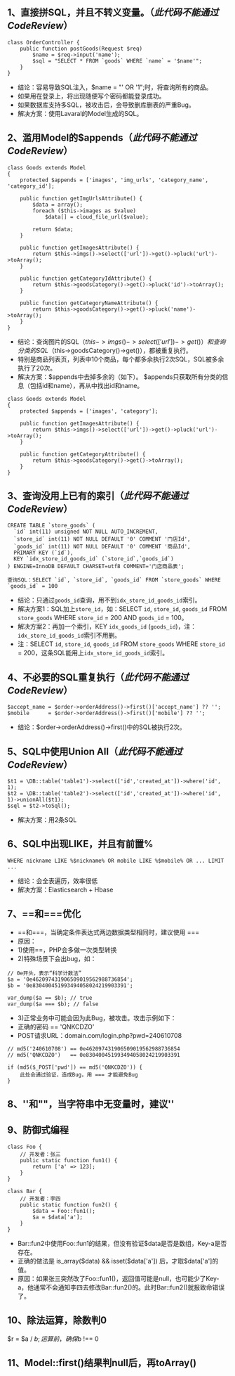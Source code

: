 ## 1、直接拼SQL，并且不转义变量。（*此代码不能通过CodeReview*）

```
class OrderController {
    public function postGoods(Request $req)
        $name = $req->input('name');
        $sql = "SELECT * FROM `goods` WHERE `name` = '$name'";
    }
}
```

* 结论：容易导致SQL注入，$name = "' OR '1";时，将查询所有的商品。
* 如果用在登录上，将出现随便写个密码都能登录成功。
* 如果数据库支持多SQL，被攻击后，会导致删库删表的严重Bug。
* 解决方案：使用Lavaral的Model生成的SQL。

## 2、滥用Model的$appends（*此代码不能通过CodeReview*）

```
class Goods extends Model
{
    protected $appends = ['images', 'img_urls', 'category_name', 'category_id'];

    public function getImgUrlsAttribute() {
        $data = array();
        foreach ($this->images as $value)
            $data[] = cloud_file_url($value);

        return $data;
    }

    public function getImagesAttribute() {
        return $this->imgs()->select(['url'])->get()->pluck('url')->toArray();
    }

    public function getCategoryIdAttribute() {
        return $this->goodsCategory()->get()->pluck('id')->toArray();
    }

    public function getCategoryNameAttribute() {
        return $this->goodsCategory()->get()->pluck('name')->toArray();
    }
}
```

* 结论：查询图片的SQL（$this->imgs()->select(['url'])->get()）和查询分类的SQL（$this->goodsCategory()->get()），都被重复执行。
* 特别是商品列表页，列表中10个商品，每个都多余执行2次SQL，SQL被多余执行了20次。
* 解决方案：$appends中去掉多余的（如下）。
$appends只获取所有分类的信息（包括id和name），再从中找出id和name。

```
class Goods extends Model
{
    protected $appends = ['images', 'category'];

    public function getImagesAttribute() {
        return $this->imgs()->select(['url'])->get()->pluck('url')->toArray();
    }

    public function getCategoryAttribute() {
        return $this->goodsCategory()->get()->toArray();
    }
}
```

## 3、查询没用上已有的索引（*此代码不能通过CodeReview*）

```
CREATE TABLE `store_goods` (
  `id` int(11) unsigned NOT NULL AUTO_INCREMENT,
  `store_id` int(11) NOT NULL DEFAULT '0' COMMENT '门店Id',
  `goods_id` int(11) NOT NULL DEFAULT '0' COMMENT '商品Id',
  PRIMARY KEY (`id`),
  KEY `idx_store_id_goods_id` (`store_id`,`goods_id`)
) ENGINE=InnoDB DEFAULT CHARSET=utf8 COMMENT='门店商品表';

查询SQL：SELECT `id`, `store_id`, `goods_id` FROM `store_goods` WHERE `goods_id` = 100
```
* 结论：只通过`goods_id`查询，用不到`idx_store_id_goods_id`索引。
* 解决方案1：SQL加上`store_id`，如：SELECT `id`, `store_id`, `goods_id` FROM `store_goods` WHERE `store_id` = 200 AND `goods_id` = 100。
* 解决方案2：再加一个索引，KEY `idx_goods_id` (`goods_id`)，注：`idx_store_id_goods_id`索引不用删。
* 注：SELECT `id`, `store_id`, `goods_id` FROM `store_goods` WHERE `store_id` = 200，这条SQL能用上`idx_store_id_goods_id`索引。

## 4、不必要的SQL重复执行（*此代码不能通过CodeReview*）

```
$accept_name = $order->orderAddress()->first()['accept_name'] ?? '';
$mobile      = $order->orderAddress()->first()['mobile'] ?? '';
```
* 结论：$order->orderAddress()->first()中的SQL被执行2次。

## 5、SQL中使用Union All（*此代码不能通过CodeReview*）

```
$t1 = \DB::table('table1')->select(['id','created_at'])->where('id', 1);
$t2 = \DB::table('table2')->select(['id','created_at'])->where('id', 1)->unionAll($t1);
$sql = $t2->toSql();
```
* 解决方案：用2条SQL

## 6、SQL中出现LIKE，并且有前置%

```
WHERE nickname LIKE %$nickname% OR mobile LIKE %$mobile% OR ... LIMIT ...
```
* 结论：会全表遍历，效率很低
* 解决方案：Elasticsearch + Hbase

## 7、==和===优化

* ==和===，当确定条件表达式两边数据类型相同时，建议使用 ===
* 原因：
* 1)使用==，PHP会多做一次类型转换
* 2)特殊场景下会出bug，如：
```
// 0e开头，表示“科学计数法”
$a = '0e462097431906509019562988736854';
$b = '0e830400451993494058024219903391';

var_dump($a == $b); // true
var_dump($a === $b); // false
```
* 3)正常业务中可能会因为此Bug，被攻击。攻击示例如下：
* 正确的密码 == 'QNKCDZO'
* POST请求URL：domain.com/login.php?pwd=240610708
```
// md5('240610708') == 0e462097431906509019562988736854
// md5('QNKCDZO')   == 0e830400451993494058024219903391

if (md5($_POST['pwd']) == md5('QNKCDZO')) {
    此处会通过验证，造成Bug，用 === 才能避免Bug
}
```

## 8、''和""，当字符串中无变量时，建议''


## 9、防御式编程

```
class Foo {
    // 开发者：张三
    public static function fun1() {
        return ['a' => 123];
    }
}

class Bar {
    // 开发者：李四
    public static function fun2() {
        $data = Foo::fun1();
        $a = $data['a'];
    }
}
```
* Bar::fun2中使用Foo::fun1的结果，但没有验证$data是否是数组，Key-a是否存在。
* 正确的做法是 is_array($data) && isset($data['a']) 后，才取$data['a']的值。
* 原因：如果张三突然改了Foo::fun1()，返回值可能是null，也可能少了Key-a，他通常不会通知李四去修改Bar::fun2()的。此时Bar::fun2()就报致命错误了。

## 10、除法运算，除数判0

$r = $a / $b; 运算前，确保$b !== 0

## 11、Model::first()结果判null后，再toArray()
